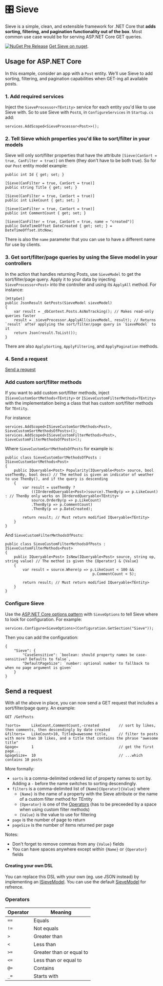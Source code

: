 # 🎛️ Sieve
Sieve is a simple, clean, and extensible framework for .NET Core that **adds sorting, filtering, and pagination functionality out of the box**. 
Most common use case would be for serving ASP.NET Core GET queries.

[![NuGet Pre Release](https://img.shields.io/nuget/v/Sieve.svg?style=flat-square)](https://www.nuget.org/packages/Sieve)
[Get Sieve on nuget](https://www.nuget.org/packages/Sieve/).

## Usage for ASP.NET Core

In this example, consider an app with a `Post` entity. 
We'll use Sieve to add sorting, filtering, and pagination capabilities when GET-ing all available posts.

### 1. Add required services

Inject the `SieveProcessor<TEntity>` service for each entity you'd like to use Sieve with.
So to use Sieve with `Post`s, in `ConfigureServices` in `Startup.cs` add:
```
services.AddScoped<SieveProcessor<Post>>();
```

### 2. Tell Sieve which properties you'd like to sort/filter in your models

Sieve will only sort/filter properties that have the attribute `[Sieve(CanSort = true, CanFilter = true)]` on them (they don't have to be both true).
So for our `Post` entity model example:
```
public int Id { get; set; }

[Sieve(CanFilter = true, CanSort = true)]
public string Title { get; set; }

[Sieve(CanFilter = true, CanSort = true)]
public int LikeCount { get; set; }

[Sieve(CanFilter = true, CanSort = true)]
public int CommentCount { get; set; }

[Sieve(CanFilter = true, CanSort = true, name = "created")]
public DateTimeOffset DateCreated { get; set; } = DateTimeOffset.UtcNow;

```
There is also the `name` parameter that you can use to have a different name for use by clients.

### 3. Get sort/filter/page queries by using the Sieve model in your controllers

In the action that handles returning Posts, use `SieveModel` to get the sort/filter/page query. 
Apply it to your data by injecting `SieveProcessor<Post>` into the controller and using its `ApplyAll` method.
For instance: 
```
[HttpGet]
public JsonResult GetPosts(SieveModel sieveModel) 
{
    var result = _dbContext.Posts.AsNoTracking(); // Makes read-only queries faster
    result = _sieveProcessor.ApplyAll(sieveModel, result); // Returns `result` after applying the sort/filter/page query in `SieveModel` to it
    return Json(result.ToList());
}
```
There are also `ApplySorting`, `ApplyFiltering`, and `ApplyPagination` methods.

### 4. Send a request

[Send a request](#send-a-request)

### Add custom sort/filter methods

If you want to add custom sort/filter methods, inject `ISieveCustomSortMethods<TEntity>` or `ISieveCustomFilterMethods<TEntity>` with the implementation being a class that has custom sort/filter methods for `TEntity`.

For instance:
```
services.AddScoped<ISieveCustomSortMethods<Post>, SieveCustomSortMethodsOfPosts>();
services.AddScoped<ISieveCustomFilterMethods<Post>, SieveCustomFilterMethodsOfPosts>();
```
Where `SieveCustomSortMethodsOfPosts` for example is:
```
public class SieveCustomSortMethodsOfPosts : ISieveCustomSortMethods<Post>
{
    public IQueryable<Post> Popularity(IQueryable<Post> source, bool useThenBy, bool desc) // The method is given an indicator of weather to use ThenBy(), and if the query is descending 
    {
        var result = useThenBy ?
            ((IOrderedQueryable<Post>)source).ThenBy(p => p.LikeCount) : // ThenBy only works on IOrderedQueryable<TEntity>
            source.OrderBy(p => p.LikeCount)
            .ThenBy(p => p.CommentCount)
            .ThenBy(p => p.DateCreated);

        return result; // Must return modified IQueryable<TEntity>
    }
}
```
And `SieveCustomFilterMethodsOfPosts`:
```
public class SieveCustomFilterMethodsOfPosts : ISieveCustomFilterMethods<Post>
{
    public IQueryable<Post> IsNew(IQueryable<Post> source, string op, string value) // The method is given the {Operator} & {Value}
    {
        var result = source.Where(p => p.LikeCount < 100 &&
                                        p.CommentCount < 5);

        return result; // Must return modified IQueryable<TEntity>
    }
}
```

### Configure Sieve
Use the [ASP.NET Core options pattern](https://docs.microsoft.com/en-us/aspnet/core/fundamentals/configuration/options) with `SieveOptions` to tell Sieve where to look for configuration. For example:
```
services.Configure<SieveOptions>(Configuration.GetSection("Sieve"));
```
Then you can add the configuration:
```
{
    "Sieve": {
        "CaseSensitive": `boolean: should property names be case-sensitive? Defaults to false`,
        "DefaultPageSize": `number: optional number to fallback to when no page argument is given`
    }
}
```

## Send a request

With all the above in place, you can now send a GET request that includes a sort/filter/page query.
An example:
```
GET /GetPosts

?sorts=     LikeCount,CommentCount,-created         // sort by likes, then comments, then descendingly by date created 
&filters=   LikeCount>10, Title@=awesome title,     // filter to posts with more than 10 likes, and a title that contains the phrase "awesome title"
&page=      1                                       // get the first page...
&pageSize=  10                                      // ...which contains 10 posts

```
More formally:
* `sorts` is a comma-delimited ordered list of property names to sort by. Adding a `-` before the name switches to sorting descendingly.
* `filters` is a comma-delimited list of `{Name}{Operator}{Value}` where
    * `{Name}` is the name of a property with the Sieve attribute or the name of a custom filter method for TEntity
    * `{Operator}` is one of the [Operators](#operators) (has to be preceeded by a space when using custom filter methods)
    * `{Value}` is the value to use for filtering
* `page` is the number of page to return
* `pageSize` is the number of items returned per page 

Notes:
* Don't forget to remove commas from any `{Value}` fields
* You can have spaces anywhere except *within* `{Name}` or `{Operator}` fields

#### Creating your own DSL
You can replace this DSL with your own (eg. use JSON instead) by implementing an [ISieveModel](https://github.com/Biarity/Sieve/blob/master/Sieve/Models/ISieveModel.cs). You can use the default [SieveModel](https://github.com/Biarity/Sieve/blob/master/Sieve/Models/SieveModel.cs) for refrence.

### Operators
| Operator   | Meaning                  |
|------------|--------------------------|
| `==`       | Equals                   |
| `!=`       | Not equals               |
| `>`        | Greater than             |
| `<`        | Less than                |
| `>=`       | Greater than or equal to |
| `<=`       | Less than or equal to    |
| `@=`       | Contains                 |
| `_=`       | Starts with              |
